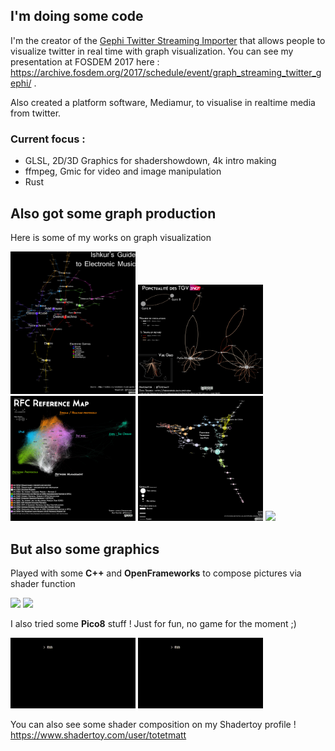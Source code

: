 ## I'm doing some code

I'm the creator of the <a href="https://gephi.org/plugins/#/plugin/twitter-streaming-importer">Gephi Twitter Streaming Importer</a> that allows people to visualize twitter in real time with graph visualization.
You can see my presentation at FOSDEM 2017 here : <a href="https://archive.fosdem.org/2017/schedule/event/graph_streaming_twitter_gephi/"> https://archive.fosdem.org/2017/schedule/event/graph_streaming_twitter_gephi/ </a>.

<!-- Video -->

Also created a platform software, Mediamur, to visualise in realtime media from twitter.

### Current focus :

- GLSL, 2D/3D Graphics for shadershowdown, 4k intro making
- ffmpeg, Gmic for video and image manipulation
- Rust
<!-- -->

## Also got some graph production

Here is some of my works on graph visualization

<div style="display:inline-block;width:100%">
<img src="https://github.com/totetmatt/totetmatt/blob/master/imgs/IshkurGuide.png?raw=true" width="200px">
<img src="https://github.com/totetmatt/totetmatt/blob/master/imgs/Retard_TGV_1.png?raw=true" width="200px">
<img src="https://github.com/totetmatt/totetmatt/blob/master/imgs/RFC.jpg?raw=true" width="200px">
<img src="https://github.com/totetmatt/totetmatt/blob/master/imgs/WorldBorder.jpg?raw=true" width="200px">
<img src="https://github.com/totetmatt/totetmatt/blob/master/imgs/world_flight_routes.png?raw=true" width="200px">
</div>

## But also some graphics

Played with some **C++** and **OpenFrameworks** to compose pictures via shader function

<div style="display:inline-block;width:100%">
<img src="https://github.com/totetmatt/totetmatt/blob/master/gifs/muc.gif?raw=true" width="200px">
<img src="https://github.com/totetmatt/totetmatt/blob/master/gifs/mei.gif?raw=true" width="200px">
</div>

I also tried some **Pico8** stuff ! Just for fun, no game for the moment ;)

<div style="display:inline-block;width:100%">
<img src="https://github.com/totetmatt/totetmatt/blob/master/gifs/pico8_1.gif?raw=true" width="200px">
<img src="https://github.com/totetmatt/totetmatt/blob/master/gifs/pico8_2.gif?raw=true" width="200px">
</div>

You can also see some shader composition on my Shadertoy profile !
https://www.shadertoy.com/user/totetmatt

<!--
**totetmatt/totetmatt** is a ✨ _special_ ✨ repository because its `README.md` (this file) appears on your GitHub profile.

Here are some ideas to get you started:

- 🔭 I’m currently working on ...
- 🌱 I’m currently learning ...
- 👯 I’m looking to collaborate on ...
- 🤔 I’m looking for help with ...
- 💬 Ask me about ...
- 📫 How to reach me: ...
- 😄 Pronouns: ...
- ⚡ Fun fact: ...
-->

